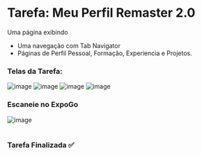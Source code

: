 # Tarefa: Meu Perfil Remaster 2.0

Uma página exibindo
  - Uma navegação com Tab Navigator
  - Páginas de Perfil Pessoal, Formação, Experiencia e Projetos.

<h3>Telas da Tarefa:</h3>

![image](https://github.com/EricKida/ProgDispMobiles/assets/51220926/0801d172-3f3a-465b-9cd8-9689a2abce8e)
![image](https://github.com/EricKida/ProgDispMobiles/assets/51220926/310a2980-12f1-4a4f-85b1-07b077fbc968)
![image](https://github.com/EricKida/ProgDispMobiles/assets/51220926/f02b0fed-eb29-4d28-84bd-42166354311e)
![image](https://github.com/EricKida/ProgDispMobiles/assets/51220926/a3298fcc-ead0-4156-bfab-014913ee5277)

<h3>Escaneie no ExpoGo</h3>

![image](https://github.com/EricKida/ProgDispMobiles/assets/51220926/14a58f9a-bbb0-4c94-9ee3-dadbe68677d3)

#
<h3>Tarefa Finalizada ✅</h3>

